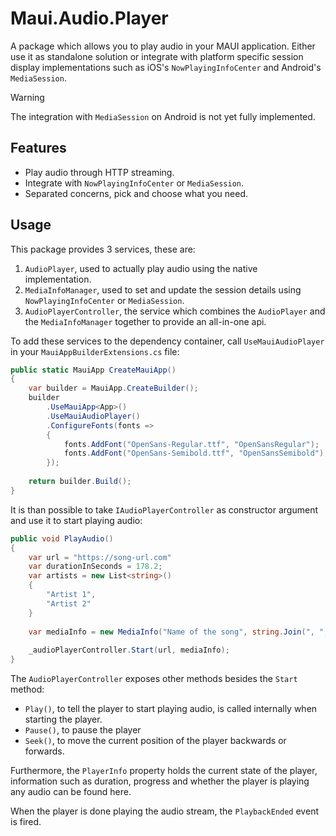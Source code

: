 # Maui.Audio.Player

A package which allows you to play audio in your MAUI application. Either use it as standalone solution or integrate with platform specific session display implementations such as iOS's `NowPlayingInfoCenter` and Android's `MediaSession`.

> [!WARNING]  
> The integration with `MediaSession` on Android is not yet fully implemented.

## Features
- Play audio through HTTP streaming.
- Integrate with `NowPlayingInfoCenter` or `MediaSession`.
- Separated concerns, pick and choose what you need.

## Usage
This package provides 3 services, these are:
1. `AudioPlayer`, used to actually play audio using the native implementation.
2. `MediaInfoManager`, used to set and update the session details using `NowPlayingInfoCenter` or `MediaSession`.
3. `AudioPlayerController`, the service which combines the `AudioPlayer` and the `MediaInfoManager` together to provide an all-in-one api.

To add these services to the dependency container, call `UseMauiAudioPlayer` in your `MauiAppBuilderExtensions.cs` file:

```c#
public static MauiApp CreateMauiApp()
{
    var builder = MauiApp.CreateBuilder();
    builder
        .UseMauiApp<App>()
        .UseMauiAudioPlayer()
        .ConfigureFonts(fonts =>
        {
            fonts.AddFont("OpenSans-Regular.ttf", "OpenSansRegular");
            fonts.AddFont("OpenSans-Semibold.ttf", "OpenSansSemibold");
        });
        
    return builder.Build();
}
```

It is than possible to take `IAudioPlayerController` as constructor argument and use it to start playing audio:

```c#
public void PlayAudio() 
{
    var url = "https://song-url.com"
    var durationInSeconds = 178.2;
    var artists = new List<string>() 
    {
        "Artist 1",
        "Artist 2"
    }
    
    var mediaInfo = new MediaInfo("Name of the song", string.Join(", ", artists), durationInSeconds);
        
    _audioPlayerController.Start(url, mediaInfo);
}
```

The `AudioPlayerController` exposes other methods besides the `Start` method:
- `Play()`, to tell the player to start playing audio, is called internally when starting the player.
- `Pause()`, to pause the player
- `Seek()`, to move the current position of the player backwards or forwards.

Furthermore, the `PlayerInfo` property holds the current state of the player, information such as duration, progress and whether the player is playing any audio can be found here.

When the player is done playing the audio stream, the `PlaybackEnded` event is fired.